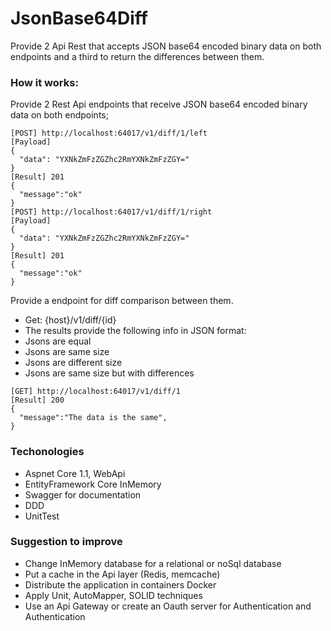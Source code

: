 # JsonBase64Diff
Provide 2 Api Rest that accepts JSON base64 encoded binary data on both endpoints and a third to return the differences between them.

### How it works:
Provide 2 Rest Api endpoints that receive JSON base64 encoded binary data on both endpoints;
```
[POST] http://localhost:64017/v1/diff/1/left
[Payload]
{
  "data": "YXNkZmFzZGZhc2RmYXNkZmFzZGY="
}
[Result] 201
{
  "message":"ok"
}
[POST] http://localhost:64017/v1/diff/1/right
[Payload]
{
  "data": "YXNkZmFzZGZhc2RmYXNkZmFzZGY="
}
[Result] 201
{
  "message":"ok"
}
```
Provide a endpoint for diff comparison between them.
- Get: {host}/v1/diff/{id}
- The results provide the following info in JSON format:
- Jsons are equal
- Jsons are same size
- Jsons are different size
- Jsons are same size but with differences
```
[GET] http://localhost:64017/v1/diff/1
[Result] 200
{
  "message":"The data is the same",
}
```

### Techonologies
- Aspnet Core 1.1, WebApi
- EntityFramework Core InMemory
- Swagger for documentation
- DDD
- UnitTest

### Suggestion to improve
- Change InMemory database for a relational or noSql database
- Put a cache in the Api layer (Redis, memcache)
- Distribute the application in containers Docker
- Apply Unit, AutoMapper, SOLID techniques
- Use an Api Gateway or create an Oauth server for Authentication and Authentication
